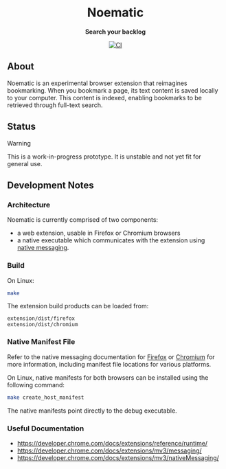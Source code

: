 <div align="center">
  <h1>Noematic</h1>
  <p><strong>Search your backlog</strong></p>
  <p>
    <a href="https://github.com/henrytill/noematic/actions/workflows/ci.yml"><img src="https://github.com/henrytill/noematic/actions/workflows/ci.yml/badge.svg" alt="CI" /></a>
  </p>
</div>

## About

Noematic is an experimental browser extension that reimagines bookmarking. When you bookmark a page, its text content is saved locally to your computer. This content is indexed, enabling bookmarks to be retrieved through full-text search.

## Status

> [!WARNING]
> This is a work-in-progress prototype. It is unstable and not yet fit for general use.

## Development Notes

### Architecture

Noematic is currently comprised of two components:

- a web extension, usable in Firefox or Chromium browsers
- a native executable which communicates with the extension using [native messaging](https://developer.chrome.com/docs/extensions/mv3/nativeMessaging/).

### Build

On Linux:

```sh
make
```

The extension build products can be loaded from:

```
extension/dist/firefox
extension/dist/chromium
```

### Native Manifest File

Refer to the native messaging documentation for [Firefox](https://developer.mozilla.org/en-US/docs/Mozilla/Add-ons/WebExtensions/Native_manifests) or [Chromium](https://developer.chrome.com/docs/extensions/mv3/nativeMessaging/) for more information, including manifest file locations for various platforms.

On Linux, native manifests for both browsers can be installed using the following command:

```sh
make create_host_manifest
```

The native manifests point directly to the debug executable.

### Useful Documentation

- <https://developer.chrome.com/docs/extensions/reference/runtime/>
- <https://developer.chrome.com/docs/extensions/mv3/messaging/>
- <https://developer.chrome.com/docs/extensions/mv3/nativeMessaging/>
